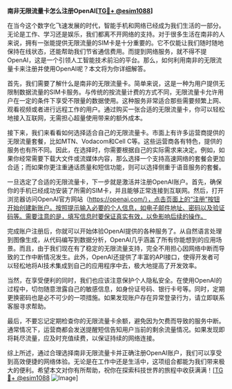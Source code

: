 **南非无限流量卡怎么注册OpenAI[[TG💪+ @esim1088](https://t.me/s/esim1088)]**

在当今这个数字化飞速发展的时代，智能手机和网络已经成为我们生活的一部分。无论是工作、学习还是娱乐，我们都离不开网络的支持。对于很多生活在南非的人来说，拥有一张能提供无限流量的SIM卡是十分重要的。它不仅能让我们随时随地保持在线状态，还能帮助我们节省通信费用。而提到网络服务，就不得不提OpenAI，这是一个引领人工智能技术前沿的平台。那么，如何利用南非的无限流量卡来注册并使用OpenAI呢？本文将为你详细解答。

首先，我们需要了解什么是南非的无限流量卡。简单来说，这是一种为用户提供无限制数据流量的SIM卡服务。与传统的按流量计费的方式不同，无限流量卡允许用户在一定的条件下享受不限量的数据使用。这种服务非常适合那些需要频繁上网、观看视频或者进行远程工作的用户。通过购买一张合适的无限流量卡，你可以轻松地接入互联网，无需担心超量使用带来的额外成本。

接下来，我们来看看如何选择适合自己的无限流量卡。市面上有许多运营商提供的无限流量套餐，比如MTN、Vodacom和Cell C等。这些运营商各有特色，提供的服务也有所不同。因此，在选择时，你需要根据自己的实际需求来决定。例如，如果你经常需要下载大文件或流媒体内容，那么选择一个支持高速网络的套餐会更加合适；而如果你更注重通话质量和短信功能，则可以选择侧重于语音服务的套餐。

一旦选定了合适的无限流量卡，下一步就是激活并注册OpenAI账户。首先，确保你的手机已经成功安装了所需的SIM卡，并且能够正常连接到互联网。然后，打开浏览器访问OpenAI官方网站（https://openai.com/），点击页面上的“注册”按钮开始创建新账户。按照提示输入必要的个人信息，如电子邮件地址、密码以及验证码等。需要注意的是，填写信息时要保证真实有效，以免影响后续的操作。

完成账户注册后，你就可以开始体验OpenAI提供的各种服务了。从自然语言处理到图像生成，从代码编写到数据分析，OpenAI几乎涵盖了所有你能想到的应用场景。而且，由于我们现在有了稳定的无限流量支持，完全不用担心因网络中断而导致的工作中断情况发生。此外，OpenAI还提供了丰富的API接口，使得开发者可以轻松地将AI技术集成到自己的应用程序中去，极大地提高了开发效率。

当然，在享受便利的同时，我们也应该注意保护个人隐私安全。在使用OpenAI的过程中，切勿随意泄露自己的敏感信息，如身份证号码、银行卡号等。同时，定期更换密码也是必不可少的一项措施。如果发现账户存在异常登录行为，请立即联系客服寻求帮助。

最后，不要忘记定期检查你的无限流量卡余额，避免因为欠费而导致的服务中断。通常情况下，运营商都会发送提醒短信告知用户当前的剩余流量情况。如果发现即将耗尽流量，应及时充值续费，以保证持续的网络连接。

综上所述，通过合理选择南非无限流量卡并正确注册OpenAI账户，我们可以享受到高效便捷的网络体验。无论是在工作中还是生活中，这项组合都能为我们带来极大的便利。希望本文对你有所帮助，祝你在探索科技世界的旅程中收获满满！[[TG💪+ @esim1088](https://t.me/s/esim1088) ![Image](https://i.postimg.cc/4NQfJmqS/Snipaste-2025-05-13-00-14-12.png)]
